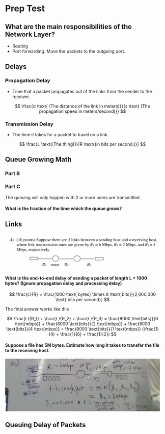 # Prep Test

## What are the main responsibilities of the Network Layer?

* Routing
* Port forwarding. Move the packets to the outgoing port.

## Delays

### Propagation Delay

* Time that a packet propagates out of the links from the sender to the receiver.

$$
\frac{d \text{ (The distance of the link in meters)}}{s \text{ (The propagation speed in meters/second)}}
$$

### Transmission Delay

* The time it takes for a packet to travel on a link.

$$
\frac{L \text{(The thing)}}{R \text{(in bits per second.)}}
$$

## Queue Growing Math

### Part B

### Part C

The queuing will only happen with 2 or more users are transmitted. 

#### What is the fraction of the time which the queue grows?

## Links

![](../../.gitbook/assets/image%20%28408%29.png)

#### What is the end-to-end delay of sending a packet of length L = 1000 bytes? \(Ignore propagation delay and processing delay\)

$$
\frac{L}{R} = \frac{1000 \text{ bytes} \times 8 \text{ bits}}{2,000,000 \text{ bits per second}}
$$

The final answer works like this

$$
\frac{L}{R_1} + \frac{L}{R_2} + \frac{L}{R_3} = \frac{8000 \text{bits}}{6 \text{mbps}} + \frac{8000 \text{bits}}{2 \text{mbps}} + \frac{8000 \text{bits}}{4 \text{mbps}}  = \frac{8000 \text{bits}}{1 \text{mbps}} (\frac{1}{4} + \frac{1}{6} + \frac{1}{2})
$$

#### Suppose a file has 5M bytes. Estimate how long it takes to transfer the file to the receiving host. 

![7 sec + 20 seconds + 10 seconds to push the whole file onto the 3rd link.](../../.gitbook/assets/image%20%28407%29.png)

## Queuing Delay of Packets



